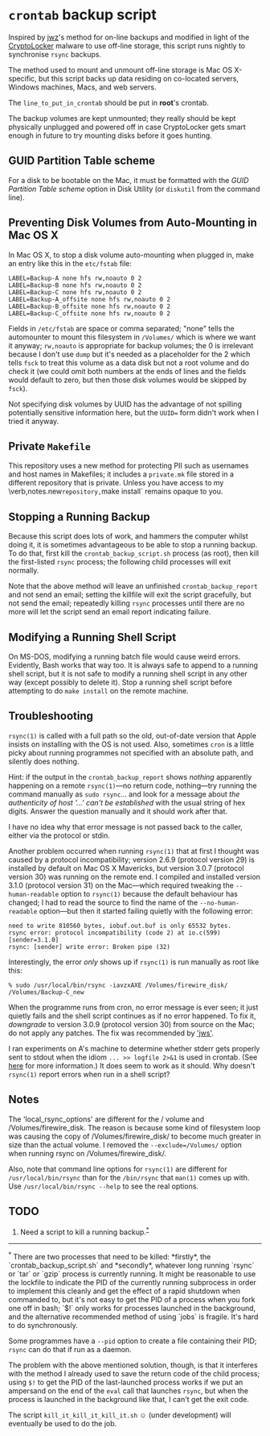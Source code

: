 `crontab` backup script
=======================

Inspired by [jwz](http://www.jwz.org/blog/2007/09/psa-backups/)'s method for on-line
backups and modified in light of the [CryptoLocker](http://en.wikipedia.org/wiki/CryptoLocker)
malware to use off-line storage, this script runs nightly to synchronise `rsync` backups.

The method used to mount and unmount off-line storage is Mac OS X-specific, but this
script backs up data residing on co-located servers, Windows machines, Macs, and web
servers.

The `line_to_put_in_crontab` should be put in **root**'s crontab.

The backup volumes are kept unmounted; they really should be kept physically unplugged
and powered off in case CryptoLocker gets smart enough in future to try mounting disks
before it goes hunting.

GUID Partition Table scheme
---------------------------

For a disk to be bootable on the Mac, it must be formatted with the *GUID Partition
Table scheme* option in Disk Utility (or `diskutil` from the command line).

Preventing Disk Volumes from Auto-Mounting in Mac OS X
------------------------------------------------------

In Mac OS X, to stop a disk volume auto-mounting when plugged in, make an entry like
this in the `etc/fstab` file:

```
LABEL=Backup-A none hfs rw,noauto 0 2
LABEL=Backup-B none hfs rw,noauto 0 2
LABEL=Backup-C none hfs rw,noauto 0 2
LABEL=Backup-A_offsite none hfs rw,noauto 0 2
LABEL=Backup-B_offsite none hfs rw,noauto 0 2
LABEL=Backup-C_offsite none hfs rw,noauto 0 2
```

Fields in `/etc/fstab` are space or comma separated; "none" tells the automounter to
mount this filesystem in `/Volumes/` which is where we want it anyway; `rw,noauto` is
appropriate for backup volumes; the 0 is irrelevant because I don't use `dump` but
it's needed as a placeholder for the 2 which tells `fsck` to treat this volume as a
data disk but not a root volume and do check it (we could omit both numbers at the
ends of lines and the fields would default to zero, but then those disk volumes would
be skipped by `fsck`).

Not specifying disk volumes by UUID has the advantage of not spilling potentially
sensitive information here, but the `UUID=` form didn't work when I tried it anyway.

Private `Makefile`
------------------

This repository uses a new method for protecting PII such as usernames and host names
in Makefiles; it includes a `private.mk` file stored in a different repository that is
private. Unless you have access to my \verb,notes.new` repository, `make install` remains
opaque to you.

Stopping a Running Backup
-------------------------

Because this script does lots of work, and hammers the computer whilst doing it, it is
sometimes advantageous to be able to stop a running backup. To do that, first kill the
`crontab_backup_script.sh` process (as root), then kill the first-listed `rsync` process;
the following child processes will exit normally.

Note that the above method will leave an unfinished `crontab_backup_report` and not send
an email; setting the killfile will exit the script gracefully, but not send the email;
repeatedly killing `rsync` processes until there are no more will let the script send an
email report indicating failure.

Modifying a Running Shell Script
--------------------------------

On MS-DOS, modifying a running batch file would cause weird errors. Evidently, Bash
works that way too. It is always safe to append to a running shell script, but it is
not safe to modify a running shell script in any other way (except possibly to delete
it). Stop a running shell script before attempting to do `make install` on the remote
machine.

Troubleshooting
---------------

`rsync(1)` is called with a full path so the old, out-of-date version that Apple
insists on installing with the OS is not used. Also, sometimes `cron` is a little
picky about running programmes not specified with an absolute path, and silently
does nothing.

Hint: if the output in the `crontab_backup_report` shows *nothing* apparently
happening on a remote `rsync(1)`&mdash;no return code, nothing&mdash;try running
the command manually as `sudo rsync`... and look for a message about *the authenticity
of host '...' can't be established* with the usual string of hex digits. Answer the
question manually and it should work after that.

I have no idea why that error message is not passed back to the caller, either via
the protocol or stdin.

Another problem occurred when running `rsync(1)` that at first I thought was caused
by a protocol incompatibility; version 2.6.9 (protocol version 29) is installed by
default on Mac OS X Mavericks, but version 3.0.7 (protocol version 30) was running
on the remote end. I compiled and installed version 3.1.0 (protocol version 31) on
the Mac&mdash;which required tweaking the `--human-readable` option to `rsync(1)`
because the default behaviour has changed; I had to read the source to find the name
of the `--no-human-readable` option&mdash;but then it started failing quietly with
the following error:

````
need to write 810560 bytes, iobuf.out.buf is only 65532 bytes.
rsync error: protocol incompatibility (code 2) at io.c(599) [sender=3.1.0]
rsync: [sender] write error: Broken pipe (32)
````

Interestingly, the error *only* shows up if `rsync(1)` is run manually as root like
this:

````
% sudo /usr/local/bin/rsync -iavzxAXE /Volumes/firewire_disk/ /Volumes/Backup-C_new
````

When the programme runs from cron, no error message is ever seen; it just quietly
fails and the shell script continues as if no error happened. To fix it, *downgrade*
to version 3.0.9 (protocol version 30) from source on the Mac; do not apply any
patches. The fix was recommended by ['jws'](https://alpha.app.net/jws/post/21775682).

I ran experiments on A's machine to determine whether stderr gets properly sent to
stdout when the idiom `... >> logfile 2>&1` is used in crontab. (See
[here](https://github.com/jloughry/experiments/tree/master/test_stdout_and_stderr#readme)
for more information.) It does seem to work as it should. Why doesn't `rsync(1)`
report errors when run in a shell script?

Notes
-----

The 'local_rsync_options' are different for the / volume and /Volumes/firewire_disk.
The reason is because some kind of filesystem loop was causing the copy of
/Volumes/firewire_disk/ to become much greater in size than the actual volume. I
removed the `--exclude=/Volumes/` option when running rsync on /Volumes/firewire_disk/.

Also, note that command line options for `rsync(1)` are different for `/usr/local/bin/rsync`
than for the `/bin/rsync` that `man(1)` comes up with. Use `/usr/local/bin/rsync --help`
to see the real options.

TODO
----

1. Need a script to kill a running backup.<sup>[*](#footnote-star)</sup>

<hr/>

<a name="footnote-star"/>
<sup>*</sup> There are two processes that need to be killed: *firstly*, the
`crontab_backup_script.sh` and *secondly*, whatever long running `rsync` or `tar` or
`gzip` process is currently running. It might be reasonable to use the lockfile to
indicate the PID of the currently running subprocess in order to implement this
cleanly and get the effect of a rapid shutdown when commanded to, but it's not easy
to get the PID of a process when you fork one off in bash; `$!` only works for processes
launched in the background, and the alternative recommended method of using `jobs` is
fragile. It's hard to do synchronously.

Some programmes have a `--pid` option to create a file containing their PID; `rsync`
can do that if run as a daemon.

The problem with the above mentioned solution, though, is that it interferes with the method
I already used to save the return code of the child process; using `$!` to get the PID of
the last-launched process works if we put an ampersand on the end of the `eval` call that
launches `rsync`, but when the process is launched in the background like that, I can't get
the exit code.

The script `kill_it_kill_it_kill_it.sh` &#x263A; (under development) will eventually be used
to do the job.

